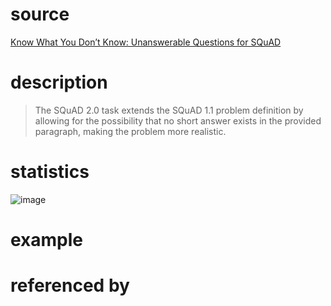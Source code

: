 # source
[Know What You Don’t Know: Unanswerable Questions for SQuAD](https://arxiv.org/pdf/1806.03822.pdf)
# description
>The SQuAD 2.0 task extends the SQuAD 1.1
problem definition by allowing for the possibility
that no short answer exists in the provided paragraph, making the problem more realistic.
# statistics
![image](https://user-images.githubusercontent.com/51369075/97248206-36b70300-183c-11eb-9c71-508598c51ea0.png)
# example

# referenced by
